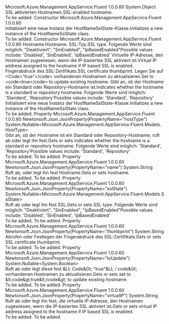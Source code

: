 <Type Name="HostNameSslState" FullName="Microsoft.Azure.Management.AppService.Fluent.Models.HostNameSslState">
  <TypeSignature Language="C#" Value="public class HostNameSslState" />
  <TypeSignature Language="ILAsm" Value=".class public auto ansi beforefieldinit HostNameSslState extends System.Object" />
  <TypeSignature Language="DocId" Value="T:Microsoft.Azure.Management.AppService.Fluent.Models.HostNameSslState" />
  <TypeSignature Language="VB.NET" Value="Public Class HostNameSslState" />
  <TypeSignature Language="F#" Value="type HostNameSslState = class" />
  <AssemblyInfo>
    <AssemblyName>Microsoft.Azure.Management.AppService.Fluent</AssemblyName>
    <AssemblyVersion>1.0.0.60</AssemblyVersion>
  </AssemblyInfo>
  <Base>
    <BaseTypeName>System.Object</BaseTypeName>
  </Base>
  <Interfaces />
  <Docs>
    <summary>
            <span data-ttu-id="400d1-101">SSL aktivierten Hostnamen.</span><span class="sxs-lookup"><span data-stu-id="400d1-101">SSL-enabled hostname.</span></span>
            </summary>
    <remarks>To be added.</remarks>
  </Docs>
  <Members>
    <Member MemberName=".ctor">
      <MemberSignature Language="C#" Value="public HostNameSslState ();" />
      <MemberSignature Language="ILAsm" Value=".method public hidebysig specialname rtspecialname instance void .ctor() cil managed" />
      <MemberSignature Language="DocId" Value="M:Microsoft.Azure.Management.AppService.Fluent.Models.HostNameSslState.#ctor" />
      <MemberSignature Language="VB.NET" Value="Public Sub New ()" />
      <MemberType>Constructor</MemberType>
      <AssemblyInfo>
        <AssemblyName>Microsoft.Azure.Management.AppService.Fluent</AssemblyName>
        <AssemblyVersion>1.0.0.60</AssemblyVersion>
      </AssemblyInfo>
      <Parameters />
      <Docs>
        <summary>
            <span data-ttu-id="400d1-102">Initialisiert eine neue Instanz der HostNameSslState-Klasse.</span><span class="sxs-lookup"><span data-stu-id="400d1-102">Initializes a new instance of the HostNameSslState class.</span></span>
            </summary>
        <remarks>To be added.</remarks>
      </Docs>
    </Member>
    <Member MemberName=".ctor">
      <MemberSignature Language="C#" Value="public HostNameSslState (string name = null, Nullable&lt;Microsoft.Azure.Management.AppService.Fluent.Models.SslState&gt; sslState = null, string virtualIP = null, string thumbprint = null, Nullable&lt;bool&gt; toUpdate = null, Nullable&lt;Microsoft.Azure.Management.AppService.Fluent.Models.HostType&gt; hostType = null);" />
      <MemberSignature Language="ILAsm" Value=".method public hidebysig specialname rtspecialname instance void .ctor(string name, valuetype System.Nullable`1&lt;valuetype Microsoft.Azure.Management.AppService.Fluent.Models.SslState&gt; sslState, string virtualIP, string thumbprint, valuetype System.Nullable`1&lt;bool&gt; toUpdate, valuetype System.Nullable`1&lt;valuetype Microsoft.Azure.Management.AppService.Fluent.Models.HostType&gt; hostType) cil managed" />
      <MemberSignature Language="DocId" Value="M:Microsoft.Azure.Management.AppService.Fluent.Models.HostNameSslState.#ctor(System.String,System.Nullable{Microsoft.Azure.Management.AppService.Fluent.Models.SslState},System.String,System.String,System.Nullable{System.Boolean},System.Nullable{Microsoft.Azure.Management.AppService.Fluent.Models.HostType})" />
      <MemberSignature Language="VB.NET" Value="Public Sub New (Optional name As String = null, Optional sslState As Nullable(Of SslState) = null, Optional virtualIP As String = null, Optional thumbprint As String = null, Optional toUpdate As Nullable(Of Boolean) = null, Optional hostType As Nullable(Of HostType) = null)" />
      <MemberSignature Language="F#" Value="new Microsoft.Azure.Management.AppService.Fluent.Models.HostNameSslState : string * Nullable&lt;Microsoft.Azure.Management.AppService.Fluent.Models.SslState&gt; * string * string * Nullable&lt;bool&gt; * Nullable&lt;Microsoft.Azure.Management.AppService.Fluent.Models.HostType&gt; -&gt; Microsoft.Azure.Management.AppService.Fluent.Models.HostNameSslState" Usage="new Microsoft.Azure.Management.AppService.Fluent.Models.HostNameSslState (name, sslState, virtualIP, thumbprint, toUpdate, hostType)" />
      <MemberType>Constructor</MemberType>
      <AssemblyInfo>
        <AssemblyName>Microsoft.Azure.Management.AppService.Fluent</AssemblyName>
        <AssemblyVersion>1.0.0.60</AssemblyVersion>
      </AssemblyInfo>
      <Parameters>
        <Parameter Name="name" Type="System.String" />
        <Parameter Name="sslState" Type="System.Nullable&lt;Microsoft.Azure.Management.AppService.Fluent.Models.SslState&gt;" />
        <Parameter Name="virtualIP" Type="System.String" />
        <Parameter Name="thumbprint" Type="System.String" />
        <Parameter Name="toUpdate" Type="System.Nullable&lt;System.Boolean&gt;" />
        <Parameter Name="hostType" Type="System.Nullable&lt;Microsoft.Azure.Management.AppService.Fluent.Models.HostType&gt;" />
      </Parameters>
      <Docs>
        <param name="name"><span data-ttu-id="400d1-103">Hostname.</span><span class="sxs-lookup"><span data-stu-id="400d1-103">Hostname.</span></span></param>
        <param name="sslState"><span data-ttu-id="400d1-104">SSL-Typ.</span><span class="sxs-lookup"><span data-stu-id="400d1-104">SSL type.</span></span> <span data-ttu-id="400d1-105">Folgende Werte sind möglich: "Deaktiviert", "SniEnabled", "IpBasedEnabled"</span><span class="sxs-lookup"><span data-stu-id="400d1-105">Possible values include: 'Disabled', 'SniEnabled', 'IpBasedEnabled'</span></span></param>
        <param name="virtualIP"><span data-ttu-id="400d1-106">Virtuelle IP-Adresse, den Hostnamen zugewiesen, wenn die IP-basiertes SSL aktiviert ist.</span><span class="sxs-lookup"><span data-stu-id="400d1-106">Virtual IP address assigned to the hostname if IP based SSL is enabled.</span></span></param>
        <param name="thumbprint"><span data-ttu-id="400d1-107">Fingerabdruck des SSL-Zertifikats.</span><span class="sxs-lookup"><span data-stu-id="400d1-107">SSL certificate thumbprint.</span></span></param>
        <param name="toUpdate"><span data-ttu-id="400d1-108">Legen Sie auf &lt;Code&gt;"true"&lt;/code&gt; vorhandenen Hostnamen zu aktualisieren.</span><span class="sxs-lookup"><span data-stu-id="400d1-108">Set to &lt;code&gt;true&lt;/code&gt; to update existing hostname.</span></span></param>
        <param name="hostType"><span data-ttu-id="400d1-109">Gibt an, ob der Hostname ein Standard oder Repository-Hostname ist.</span><span class="sxs-lookup"><span data-stu-id="400d1-109">Indicates whether the hostname is a standard or repository hostname.</span></span> <span data-ttu-id="400d1-110">Folgende Werte sind möglich: 'Standard', 'Repository'</span><span class="sxs-lookup"><span data-stu-id="400d1-110">Possible values include: 'Standard', 'Repository'</span></span></param>
        <summary>
            <span data-ttu-id="400d1-111">Initialisiert eine neue Instanz der HostNameSslState-Klasse.</span><span class="sxs-lookup"><span data-stu-id="400d1-111">Initializes a new instance of the HostNameSslState class.</span></span>
            </summary>
        <remarks>To be added.</remarks>
      </Docs>
    </Member>
    <Member MemberName="HostType">
      <MemberSignature Language="C#" Value="public Nullable&lt;Microsoft.Azure.Management.AppService.Fluent.Models.HostType&gt; HostType { get; set; }" />
      <MemberSignature Language="ILAsm" Value=".property instance valuetype System.Nullable`1&lt;valuetype Microsoft.Azure.Management.AppService.Fluent.Models.HostType&gt; HostType" />
      <MemberSignature Language="DocId" Value="P:Microsoft.Azure.Management.AppService.Fluent.Models.HostNameSslState.HostType" />
      <MemberSignature Language="VB.NET" Value="Public Property HostType As Nullable(Of HostType)" />
      <MemberSignature Language="F#" Value="member this.HostType : Nullable&lt;Microsoft.Azure.Management.AppService.Fluent.Models.HostType&gt; with get, set" Usage="Microsoft.Azure.Management.AppService.Fluent.Models.HostNameSslState.HostType" />
      <MemberType>Property</MemberType>
      <AssemblyInfo>
        <AssemblyName>Microsoft.Azure.Management.AppService.Fluent</AssemblyName>
        <AssemblyVersion>1.0.0.60</AssemblyVersion>
      </AssemblyInfo>
      <Attributes>
        <Attribute>
          <AttributeName>Newtonsoft.Json.JsonProperty(PropertyName="hostType")</AttributeName>
        </Attribute>
      </Attributes>
      <ReturnValue>
        <ReturnType>System.Nullable&lt;Microsoft.Azure.Management.AppService.Fluent.Models.HostType&gt;</ReturnType>
      </ReturnValue>
      <Docs>
        <summary>
            <span data-ttu-id="400d1-112">Gibt an, ob der Hostname ist ein Standard oder Repository-Hostname, ruft ab oder legt ihn fest.</span><span class="sxs-lookup"><span data-stu-id="400d1-112">Gets or sets indicates whether the hostname is a standard or repository hostname.</span></span> <span data-ttu-id="400d1-113">Folgende Werte sind möglich: 'Standard', 'Repository'</span><span class="sxs-lookup"><span data-stu-id="400d1-113">Possible values include: 'Standard', 'Repository'</span></span>
            </summary>
        <value>To be added.</value>
        <remarks>To be added.</remarks>
      </Docs>
    </Member>
    <Member MemberName="Name">
      <MemberSignature Language="C#" Value="public string Name { get; set; }" />
      <MemberSignature Language="ILAsm" Value=".property instance string Name" />
      <MemberSignature Language="DocId" Value="P:Microsoft.Azure.Management.AppService.Fluent.Models.HostNameSslState.Name" />
      <MemberSignature Language="VB.NET" Value="Public Property Name As String" />
      <MemberSignature Language="F#" Value="member this.Name : string with get, set" Usage="Microsoft.Azure.Management.AppService.Fluent.Models.HostNameSslState.Name" />
      <MemberType>Property</MemberType>
      <AssemblyInfo>
        <AssemblyName>Microsoft.Azure.Management.AppService.Fluent</AssemblyName>
        <AssemblyVersion>1.0.0.60</AssemblyVersion>
      </AssemblyInfo>
      <Attributes>
        <Attribute>
          <AttributeName>Newtonsoft.Json.JsonProperty(PropertyName="name")</AttributeName>
        </Attribute>
      </Attributes>
      <ReturnValue>
        <ReturnType>System.String</ReturnType>
      </ReturnValue>
      <Docs>
        <summary>
            <span data-ttu-id="400d1-114">Ruft ab, oder legt ihn fest Hostname.</span><span class="sxs-lookup"><span data-stu-id="400d1-114">Gets or sets hostname.</span></span>
            </summary>
        <value>To be added.</value>
        <remarks>To be added.</remarks>
      </Docs>
    </Member>
    <Member MemberName="SslState">
      <MemberSignature Language="C#" Value="public Nullable&lt;Microsoft.Azure.Management.AppService.Fluent.Models.SslState&gt; SslState { get; set; }" />
      <MemberSignature Language="ILAsm" Value=".property instance valuetype System.Nullable`1&lt;valuetype Microsoft.Azure.Management.AppService.Fluent.Models.SslState&gt; SslState" />
      <MemberSignature Language="DocId" Value="P:Microsoft.Azure.Management.AppService.Fluent.Models.HostNameSslState.SslState" />
      <MemberSignature Language="VB.NET" Value="Public Property SslState As Nullable(Of SslState)" />
      <MemberSignature Language="F#" Value="member this.SslState : Nullable&lt;Microsoft.Azure.Management.AppService.Fluent.Models.SslState&gt; with get, set" Usage="Microsoft.Azure.Management.AppService.Fluent.Models.HostNameSslState.SslState" />
      <MemberType>Property</MemberType>
      <AssemblyInfo>
        <AssemblyName>Microsoft.Azure.Management.AppService.Fluent</AssemblyName>
        <AssemblyVersion>1.0.0.60</AssemblyVersion>
      </AssemblyInfo>
      <Attributes>
        <Attribute>
          <AttributeName>Newtonsoft.Json.JsonProperty(PropertyName="sslState")</AttributeName>
        </Attribute>
      </Attributes>
      <ReturnValue>
        <ReturnType>System.Nullable&lt;Microsoft.Azure.Management.AppService.Fluent.Models.SslState&gt;</ReturnType>
      </ReturnValue>
      <Docs>
        <summary>
            <span data-ttu-id="400d1-115">Ruft ab oder legt ihn fest SSL.</span><span class="sxs-lookup"><span data-stu-id="400d1-115">Gets or sets SSL type.</span></span> <span data-ttu-id="400d1-116">Folgende Werte sind möglich: "Deaktiviert", "SniEnabled", "IpBasedEnabled"</span><span class="sxs-lookup"><span data-stu-id="400d1-116">Possible values include: 'Disabled', 'SniEnabled', 'IpBasedEnabled'</span></span>
            </summary>
        <value>To be added.</value>
        <remarks>To be added.</remarks>
      </Docs>
    </Member>
    <Member MemberName="Thumbprint">
      <MemberSignature Language="C#" Value="public string Thumbprint { get; set; }" />
      <MemberSignature Language="ILAsm" Value=".property instance string Thumbprint" />
      <MemberSignature Language="DocId" Value="P:Microsoft.Azure.Management.AppService.Fluent.Models.HostNameSslState.Thumbprint" />
      <MemberSignature Language="VB.NET" Value="Public Property Thumbprint As String" />
      <MemberSignature Language="F#" Value="member this.Thumbprint : string with get, set" Usage="Microsoft.Azure.Management.AppService.Fluent.Models.HostNameSslState.Thumbprint" />
      <MemberType>Property</MemberType>
      <AssemblyInfo>
        <AssemblyName>Microsoft.Azure.Management.AppService.Fluent</AssemblyName>
        <AssemblyVersion>1.0.0.60</AssemblyVersion>
      </AssemblyInfo>
      <Attributes>
        <Attribute>
          <AttributeName>Newtonsoft.Json.JsonProperty(PropertyName="thumbprint")</AttributeName>
        </Attribute>
      </Attributes>
      <ReturnValue>
        <ReturnType>System.String</ReturnType>
      </ReturnValue>
      <Docs>
        <summary>
            <span data-ttu-id="400d1-117">Abrufen oder Festlegen der Fingerabdruck des SSL-Zertifikats.</span><span class="sxs-lookup"><span data-stu-id="400d1-117">Gets or sets SSL certificate thumbprint.</span></span>
            </summary>
        <value>To be added.</value>
        <remarks>To be added.</remarks>
      </Docs>
    </Member>
    <Member MemberName="ToUpdate">
      <MemberSignature Language="C#" Value="public Nullable&lt;bool&gt; ToUpdate { get; set; }" />
      <MemberSignature Language="ILAsm" Value=".property instance valuetype System.Nullable`1&lt;bool&gt; ToUpdate" />
      <MemberSignature Language="DocId" Value="P:Microsoft.Azure.Management.AppService.Fluent.Models.HostNameSslState.ToUpdate" />
      <MemberSignature Language="VB.NET" Value="Public Property ToUpdate As Nullable(Of Boolean)" />
      <MemberSignature Language="F#" Value="member this.ToUpdate : Nullable&lt;bool&gt; with get, set" Usage="Microsoft.Azure.Management.AppService.Fluent.Models.HostNameSslState.ToUpdate" />
      <MemberType>Property</MemberType>
      <AssemblyInfo>
        <AssemblyName>Microsoft.Azure.Management.AppService.Fluent</AssemblyName>
        <AssemblyVersion>1.0.0.60</AssemblyVersion>
      </AssemblyInfo>
      <Attributes>
        <Attribute>
          <AttributeName>Newtonsoft.Json.JsonProperty(PropertyName="toUpdate")</AttributeName>
        </Attribute>
      </Attributes>
      <ReturnValue>
        <ReturnType>System.Nullable&lt;System.Boolean&gt;</ReturnType>
      </ReturnValue>
      <Docs>
        <summary>
            <span data-ttu-id="400d1-118">Ruft ab oder legt diese fest &amp;Lt; Code&amp;Gt; "true"&amp;Lt; / code&amp;Gt; vorhandenen Hostnamen zu aktualisieren.</span><span class="sxs-lookup"><span data-stu-id="400d1-118">Gets or sets set to &amp;lt;code&amp;gt;true&amp;lt;/code&amp;gt; to update existing hostname.</span></span>
            </summary>
        <value>To be added.</value>
        <remarks>To be added.</remarks>
      </Docs>
    </Member>
    <Member MemberName="VirtualIP">
      <MemberSignature Language="C#" Value="public string VirtualIP { get; set; }" />
      <MemberSignature Language="ILAsm" Value=".property instance string VirtualIP" />
      <MemberSignature Language="DocId" Value="P:Microsoft.Azure.Management.AppService.Fluent.Models.HostNameSslState.VirtualIP" />
      <MemberSignature Language="VB.NET" Value="Public Property VirtualIP As String" />
      <MemberSignature Language="F#" Value="member this.VirtualIP : string with get, set" Usage="Microsoft.Azure.Management.AppService.Fluent.Models.HostNameSslState.VirtualIP" />
      <MemberType>Property</MemberType>
      <AssemblyInfo>
        <AssemblyName>Microsoft.Azure.Management.AppService.Fluent</AssemblyName>
        <AssemblyVersion>1.0.0.60</AssemblyVersion>
      </AssemblyInfo>
      <Attributes>
        <Attribute>
          <AttributeName>Newtonsoft.Json.JsonProperty(PropertyName="virtualIP")</AttributeName>
        </Attribute>
      </Attributes>
      <ReturnValue>
        <ReturnType>System.String</ReturnType>
      </ReturnValue>
      <Docs>
        <summary>
            <span data-ttu-id="400d1-119">Ruft ab oder legt ihn fest, die virtuelle IP-Adresse, den Hostnamen zugewiesen, wenn die IP-basiertes SSL aktiviert ist.</span><span class="sxs-lookup"><span data-stu-id="400d1-119">Gets or sets virtual IP address assigned to the hostname if IP based SSL is enabled.</span></span>
            </summary>
        <value>To be added.</value>
        <remarks>To be added.</remarks>
      </Docs>
    </Member>
  </Members>
</Type>